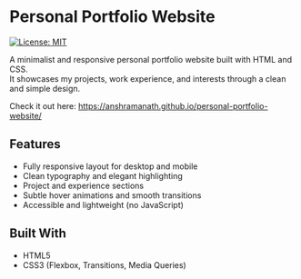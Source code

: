 # Personal Portfolio Website

[![License: MIT](https://img.shields.io/badge/License-MIT-yellow.svg)](LICENSE)

A minimalist and responsive personal portfolio website built with HTML and CSS.  
It showcases my projects, work experience, and interests through a clean and simple design.

Check it out here:
https://anshramanath.github.io/personal-portfolio-website/

## Features

- Fully responsive layout for desktop and mobile
- Clean typography and elegant highlighting
- Project and experience sections
- Subtle hover animations and smooth transitions
- Accessible and lightweight (no JavaScript)

## Built With

- HTML5
- CSS3 (Flexbox, Transitions, Media Queries)
